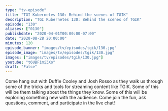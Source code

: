 ```yaml
---
type: "tv-episode"
title: "TGI Kubernetes 130: Behind the scenes of TGIK"
description: "TGI Kubernetes 130: Behind the scenes of TGIK"
episode: "130"
aliases: ["0130"]
publishdate: "2020-04-01T00:00:00-07:00"
date: "2020-08-28 20:00:00"
minutes: 120
episode_banner: "images/tv/episodes/tgik/130.jpg"
episode_image: "images/tv/episodes/tgik/130.jpg"
images: ["images/tv/episodes/tgik/130.jpg"]
youtube: "t6UBFimi3Xo"
draft: "False"
---
```


Come hang out with Duffie Cooley and Josh Rosso as they walk us through some of the tricks and tools for streaming content like TGIK. Some of this will be them talking about the things they know. Some of this will be exploring something new with the audience. Come join the fun, ask questions, comment, and participate in the live chat!